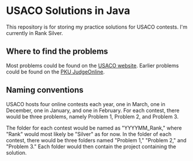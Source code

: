 # USACO Solutions in Java

This repository is for storing my practice solutions for USACO contests. I'm currently in Rank Silver.

## Where to find the problems

Most problems could be found on the [USACO website](http://www.usaco.org/index.php?page=contests). Earlier problems could be found on the [PKU JudgeOnline](http://poj.org/).

## Naming conventions

USACO hosts four online contests each year, one in March, one in December, one in January, and one in February. For each contest, there would be three problems, namely Problem 1, Problem 2, and Problem 3.

The folder for each contest would be named as "YYYYMM_Rank," where "Rank" would most likely be "Silver" as for now. In the folder of each contest, there would be three folders named "Problem 1," "Problem 2," and "Problem 3." Each folder would then contain the project containing the solution.
